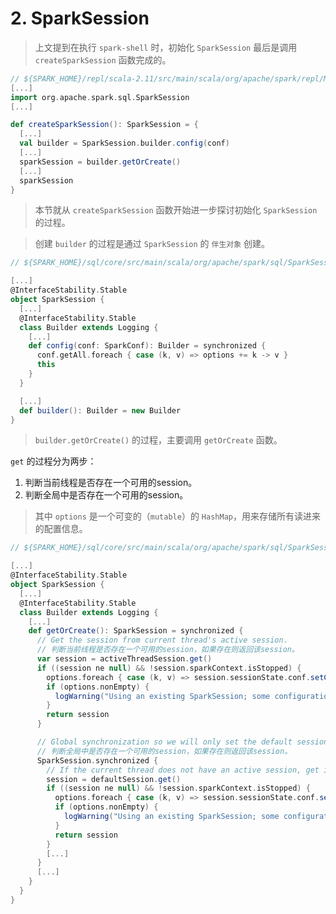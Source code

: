 # 2. SparkSession

> 上文提到在执行 `spark-shell` 时，初始化 `SparkSession` 最后是调用 `createSparkSession` 函数完成的。

```scala
// ${SPARK_HOME}/repl/scala-2.11/src/main/scala/org/apache/spark/repl/Main.scala
[...]
import org.apache.spark.sql.SparkSession
[...]

def createSparkSession(): SparkSession = {
  [...]
  val builder = SparkSession.builder.config(conf)
  [...]
  sparkSession = builder.getOrCreate()
  [...]
  sparkSession
}
```

> 本节就从 `createSparkSession` 函数开始进一步探讨初始化 `SparkSession` 的过程。

> 创建 `builder` 的过程是通过 `SparkSession` 的 `伴生对象` 创建。

```scala
// ${SPARK_HOME}/sql/core/src/main/scala/org/apache/spark/sql/SparkSession.scala

[...]
@InterfaceStability.Stable
object SparkSession {
  [...]
  @InterfaceStability.Stable
  class Builder extends Logging {
    [...]
    def config(conf: SparkConf): Builder = synchronized {
      conf.getAll.foreach { case (k, v) => options += k -> v }
      this
    }
  }

  [...]
  def builder(): Builder = new Builder
}
```

> `builder.getOrCreate()` 的过程，主要调用 `getOrCreate` 函数。

`get` 的过程分为两步：

1. 判断当前线程是否存在一个可用的session。
2. 判断全局中是否存在一个可用的session。

> 其中 `options` 是一个可变的（`mutable`）的 `HashMap`，用来存储所有读进来的配置信息。

```scala
// ${SPARK_HOME}/sql/core/src/main/scala/org/apache/spark/sql/SparkSession.scala

[...]
@InterfaceStability.Stable
object SparkSession {
  [...]
  @InterfaceStability.Stable
  class Builder extends Logging {
    [...]
    def getOrCreate(): SparkSession = synchronized {
      // Get the session from current thread's active session.
      // 判断当前线程是否存在一个可用的session，如果存在则返回该session。
      var session = activeThreadSession.get()
      if ((session ne null) && !session.sparkContext.isStopped) {
        options.foreach { case (k, v) => session.sessionState.conf.setConfString(k, v) }
        if (options.nonEmpty) {
          logWarning("Using an existing SparkSession; some configuration may not take effect.")
        }
        return session
      }

      // Global synchronization so we will only set the default session once.
      // 判断全局中是否存在一个可用的session，如果存在则返回该session。
      SparkSession.synchronized {
        // If the current thread does not have an active session, get it from the global session.
        session = defaultSession.get()
        if ((session ne null) && !session.sparkContext.isStopped) {
          options.foreach { case (k, v) => session.sessionState.conf.setConfString(k, v) }
          if (options.nonEmpty) {
            logWarning("Using an existing SparkSession; some configuration may not take effect.")
          }
          return session
        }
        [...]
      }
      [...]
    }
  }
}



```
